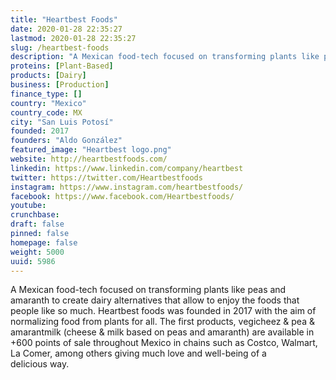 ```yaml
---
title: "Heartbest Foods"
date: 2020-01-28 22:35:27
lastmod: 2020-01-28 22:35:27
slug: /heartbest-foods
description: "A Mexican food-tech focused on transforming plants like peas and amaranth to create dairy alternatives that allow to enjoy the foods that people like so much. Heartbest foods was founded in 2017 with the aim of normalizing food from plants for all. The first products, vegicheez & pea & amarantmilk (cheese & milk based on peas and amaranth) are available in +600 points of sale throughout Mexico in chains such as Costco, Walmart, La Comer, among others giving much love and well-being of a delicious way."
proteins: [Plant-Based]
products: [Dairy]
business: [Production]
finance_type: []
country: "Mexico"
country_code: MX
city: "San Luis Potosí"
founded: 2017
founders: "Aldo González"
featured_image: "Heartbest logo.png"
website: http://heartbestfoods.com/
linkedin: https://www.linkedin.com/company/heartbest
twitter: https://twitter.com/Heartbestfoods
instagram: https://www.instagram.com/heartbestfoods/
facebook: https://www.facebook.com/Heartbestfoods/
youtube: 
crunchbase: 
draft: false
pinned: false
homepage: false
weight: 5000
uuid: 5986
---
```

A Mexican food-tech focused on transforming plants like peas and amaranth to create dairy alternatives that allow to enjoy the foods that people like so much. Heartbest foods was founded in 2017 with the aim of normalizing food from plants for all. The first products, vegicheez & pea & amarantmilk (cheese & milk based on peas and amaranth) are available in +600 points of sale throughout Mexico in chains such as Costco, Walmart, La Comer, among others giving much love and well-being of a delicious way.
